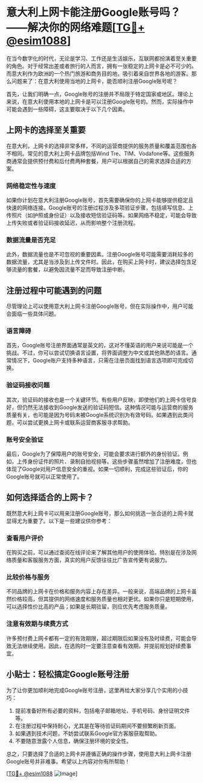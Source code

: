 # 意大利上网卡能注册Google账号吗？——解决你的网络难题[[TG💪+ @esim1088](https://t.me/s/esim1088)]

在当今数字化的时代，无论是学习、工作还是生活娱乐，互联网都扮演着至关重要的角色。对于经常出差或者旅行的人而言，拥有一张稳定的上网卡是必不可少的。而意大利作为欧洲的一个热门旅游和商务目的地，吸引着来自世界各地的游客。那么问题来了：在意大利使用当地的上网卡，能否顺利注册Google账号呢？

首先，让我们明确一点，Google账号的注册并不局限于特定国家或地区。理论上来说，在意大利使用本地的上网卡是可以注册Google账号的。然而，实际操作中可能会遇到一些障碍，这主要取决于以下几个因素。

## 上网卡的选择至关重要

在意大利，上网卡的选择非常多样，不同的运营商提供的服务质量和覆盖范围也各不相同。常见的意大利上网卡品牌包括Wind Tre、TIM、Vodafone等。这些服务商通常会提供预付费和后付费两种套餐，用户可以根据自己的需求选择合适的方案。

### 网络稳定性与速度

如果你计划在意大利注册Google账号，首先需要确保你的上网卡能够提供稳定且快速的网络连接。Google账号的注册过程涉及多项验证步骤，包括填写信息、上传照片（如护照或身份证）以及接收短信验证码等。如果网络不稳定，可能会导致上传失败或者验证码接收延迟，从而影响整个注册流程。

### 数据流量是否充足

此外，数据流量也是不可忽视的重要因素。注册Google账号可能需要消耗较多的数据流量，尤其是当涉及到上传文件时。因此，在购买上网卡时，建议选择包含足够流量的套餐，以避免因流量不足而导致注册中断。

## 注册过程中可能遇到的问题

尽管理论上可以使用意大利上网卡注册Google账号，但在实际操作中，用户可能会面临一些具体问题。

### 语言障碍

首先，Google账号注册界面通常是英文的，这对不懂英语的用户来说可能是一个挑战。不过，你可以尝试切换语言设置，将界面调整为中文或其他熟悉的语言。通常情况下，Google账户支持多种语言，只需在注册页面找到语言选项即可完成切换。

### 验证码接收问题

其次，验证码的接收也是一个关键环节。有些用户反映，即使他们的上网卡信号良好，但仍然无法接收到Google发送的验证码短信。这种情况可能与运营商的服务质量有关，也可能是因为号码未被Google系统识别为有效号码。如果遇到此类问题，可以尝试更换上网卡或联系运营商客服寻求帮助。

### 账号安全验证

最后，Google为了保障用户的账号安全，可能会要求进行额外的身份验证。例如，上传身份证件的照片、录制自拍视频等。这些步骤虽然增加了注册难度，但也体现了Google对用户信息安全的重视。如果一切顺利，完成这些验证后，你的Google账号就可以正常使用了。

## 如何选择适合的上网卡？

既然意大利上网卡可以用来注册Google账号，那么如何挑选一张合适的上网卡就显得尤为重要了。以下是一些建议供你参考：

### 查看用户评价

在购买之前，可以通过查阅在线评论来了解其他用户的使用体验。特别是在涉及网络质量和客服服务方面，真实的用户反馈往往比广告宣传更有说服力。

### 比较价格与服务

不同品牌的上网卡在价格和服务内容上存在差异。一般来说，高端品牌的上网卡虽然价格较高，但其提供的网络速度和服务质量也相对更优。如果你只是短期使用，可以选择性价比高的产品；如果是长期驻留，则应优先考虑服务质量。

### 注意有效期与续费方式

许多预付费上网卡都有一定的有效期限，超过期限后如果没有及时续费，可能会导致无法继续使用。因此，在选购时一定要注意查看有效期，并提前规划好续费事宜。

## 小贴士：轻松搞定Google账号注册

为了让你更加顺利地完成Google账号注册，这里再给大家分享几个实用的小技巧：

1. 提前准备好所有必要的资料，包括电子邮箱地址、手机号码、身份证明文件等。
2. 在注册过程中保持耐心，尤其是在等待验证码期间不要频繁刷新页面。
3. 如果遇到技术问题，不妨尝试联系Google官方客服获取帮助。
4. 不要随意泄露个人信息，确保注册环境的安全性。

总之，只要选择了合适的上网卡并遵循正确的操作步骤，使用意大利上网卡注册Google账号并非难事。希望以上内容对你有所帮助！

[[TG💪+ @esim1088](https://t.me/s/esim1088) ![Image](https://i.postimg.cc/4NQfJmqS/Snipaste-2025-05-13-00-14-12.png)]
